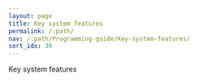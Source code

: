 ```yaml
---
layout: page
title: Key system features
permalink: /:path/
nav: /:path/Programming-guide/Key-system-features/
sort_idx: 30
---
```


Key system features